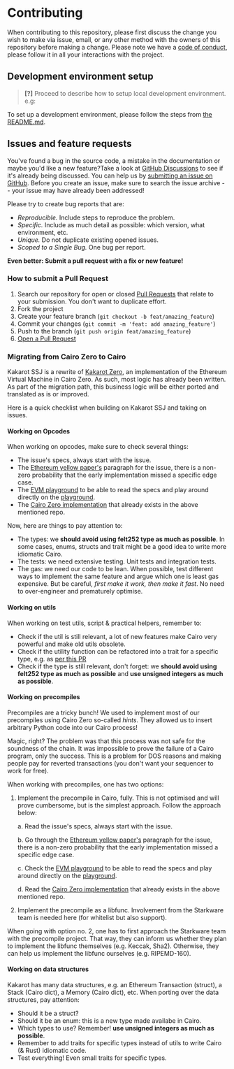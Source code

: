 # Contributing

When contributing to this repository, please first discuss the change you wish
to make via issue, email, or any other method with the owners of this repository
before making a change. Please note we have a
[code of conduct](CODE_OF_CONDUCT.md), please follow it in all your interactions
with the project.

## Development environment setup

> **[?]** Proceed to describe how to setup local development environment. e.g:

To set up a development environment, please follow the steps from
[the README.md](../README.md#installation).

## Issues and feature requests

You've found a bug in the source code, a mistake in the documentation or maybe
you'd like a new feature?Take a look at
[GitHub Discussions](https://github.com/sayajin-labs/kakarot-ssj/discussions) to
see if it's already being discussed. You can help us by
[submitting an issue on GitHub](https://github.com/sayajin-labs/kakarot-ssj/issues).
Before you create an issue, make sure to search the issue archive -- your issue
may have already been addressed!

Please try to create bug reports that are:

- _Reproducible._ Include steps to reproduce the problem.
- _Specific._ Include as much detail as possible: which version, what
  environment, etc.
- _Unique._ Do not duplicate existing opened issues.
- _Scoped to a Single Bug._ One bug per report.

**Even better: Submit a pull request with a fix or new feature!**

### How to submit a Pull Request

1. Search our repository for open or closed
   [Pull Requests](https://github.com/sayajin-labs/kakarot-ssj/pulls) that
   relate to your submission. You don't want to duplicate effort.
2. Fork the project
3. Create your feature branch (`git checkout -b feat/amazing_feature`)
4. Commit your changes (`git commit -m 'feat: add amazing_feature'`)
5. Push to the branch (`git push origin feat/amazing_feature`)
6. [Open a Pull Request](https://github.com/sayajin-labs/kakarot-ssj/compare?expand=1)

### Migrating from Cairo Zero to Cairo

Kakarot SSJ is a rewrite of
[Kakarot Zero](https://github.com/kkrt-labs/kakarot), an implementation of the
Ethereum Virtual Machine in Cairo Zero. As such, most logic has already been
written. As part of the migration path, this business logic will be either
ported and translated as is or improved.

Here is a quick checklist when building on Kakarot SSJ and taking on issues.

#### Working on Opcodes

When working on opcodes, make sure to check several things:

- The issue's specs, always start with the issue.
- The
  [Ethereum yellow paper's](https://ethereum.github.io/yellowpaper/paper.pdf)
  paragraph for the issue, there is a non-zero probability that the early
  implementation missed a specific edge case.
- The [EVM playground](https://www.evm.codes/) to be able to read the specs and
  play around directly on the [playground](https://www.evm.codes/playground).
- The [Cairo Zero implementation](https://github.com/kkrt-labs/kakarot) that
  already exists in the above mentioned repo.

Now, here are things to pay attention to:

- The types: we **should avoid using felt252 type as much as possible**. In some
  cases, enums, structs and trait might be a good idea to write more idiomatic
  Cairo.
- The tests: we need extensive testing. Unit tests and integration tests.
- The gas: we need our code to be lean. When possible, test different ways to
  implement the same feature and argue which one is least gas expensive. But be
  careful, _first make it work, then make it fast_. No need to over-engineer and
  prematurely optimise.

#### Working on utils

When working on test utils, script & practical helpers, remember to:

- Check if the util is still relevant, a lot of new features make Cairo very
  powerful and make old utils obsolete.
- Check if the utility function can be refactored into a trait for a specific
  type, e.g. as
  [per this PR](https://github.com/kkrt-labs/kakarot-ssj/pull/74/files#diff-888cfc6a9147d3727c6f8c083b5d0890ed686240e5dc4da1a741e025bdbd81f7R282)
- Check if the type is still relevant, don't forget: we **should avoid using
  felt252 type as much as possible** and **use unsigned integers as much as
  possible**.

#### Working on precompiles

Precompiles are a tricky bunch! We used to implement most of our precompiles
using Cairo Zero so-called _hints_. They allowed us to insert arbitrary Python
code into our Cairo process!

Magic, right? The problem was that this process was not safe for the soundness
of the chain. It was impossible to prove the failure of a Cairo program, only
the success. This is a problem for DOS reasons and making people pay for
reverted transactions (you don't want your sequencer to work for free).

When working with precompiles, one has two options:

1. Implement the precompile in Cairo, fully. This is not optimised and will
   prove cumbersome, but is the simplest approach. Follow the approach below:

   a. Read the issue's specs, always start with the issue.

   b. Go through the
   [Ethereum yellow paper's](https://ethereum.github.io/yellowpaper/paper.pdf)
   paragraph for the issue, there is a non-zero probability that the early
   implementation missed a specific edge case.

   c. Check the [EVM playground](https://www.evm.codes/precompiled) to be able
   to read the specs and play around directly on the
   [playground](https://www.evm.codes/playground).

   d. Read the [Cairo Zero implementation](https://github.com/kkrt-labs/kakarot)
   that already exists in the above mentioned repo.

2. Implement the precompile as a libfunc. Involvement from the Starkware team is
   needed here (for whitelist but also support).

When going with option no. 2, one has to first approach the Starkware team with
the precompile project. That way, they can inform us whether they plan to
implement the libfunc themselves (e.g. Keccak, Sha2). Otherwise, they can help
us implement the libfunc ourselves (e.g. RIPEMD-160).

#### Working on data structures

Kakarot has many data structures, e.g. an Ethereum Transaction (struct), a Stack
(Cairo dict), a Memory (Cairo dict), etc. When porting over the data structures,
pay attention:

- Should it be a struct?
- Should it be an enum: this is a new type made availabe in Cairo.
- Which types to use? Remember! **use unsigned integers as much as possible**.
- Remember to add traits for specific types instead of utils to write Cairo (&
  Rust) idiomatic code.
- Test everything! Even small traits for specific types.
